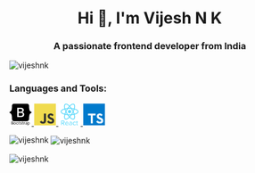 <h1 align="center">Hi 👋, I'm Vijesh N K</h1>
<h3 align="center">A passionate frontend developer from India</h3>

<p align="left"> <img src="https://komarev.com/ghpvc/?username=vijeshnk&label=Profile%20views&color=0e75b6&style=flat" alt="vijeshnk" /> </p>


<p align="left">
</p>

<h3 align="left">Languages and Tools:</h3>
<p align="left"> <a href="https://getbootstrap.com" target="_blank" rel="noreferrer"> <img src="https://raw.githubusercontent.com/devicons/devicon/master/icons/bootstrap/bootstrap-plain-wordmark.svg" alt="bootstrap" width="40" height="40"/> </a> <a href="https://developer.mozilla.org/en-US/docs/Web/JavaScript" target="_blank" rel="noreferrer"> <img src="https://raw.githubusercontent.com/devicons/devicon/master/icons/javascript/javascript-original.svg" alt="javascript" width="40" height="40"/> </a> <a href="https://reactjs.org/" target="_blank" rel="noreferrer"> <img src="https://raw.githubusercontent.com/devicons/devicon/master/icons/react/react-original-wordmark.svg" alt="react" width="40" height="40"/> </a> <a href="https://www.typescriptlang.org/" target="_blank" rel="noreferrer"> <img src="https://raw.githubusercontent.com/devicons/devicon/master/icons/typescript/typescript-original.svg" alt="typescript" width="40" height="40"/> </a> </p>

<p><img align="left" src="https://github-readme-stats.vercel.app/api/top-langs?username=vijeshnk&show_icons=true&locale=en&layout=compact" alt="vijeshnk" /></p>

<p>&nbsp;<img align="center" src="https://github-readme-stats.vercel.app/api?username=vijeshnk&show_icons=true&locale=en" alt="vijeshnk" /></p>

<p><img align="center" src="https://github-readme-streak-stats.herokuapp.com/?user=vijeshnk&" alt="vijeshnk" /></p>
